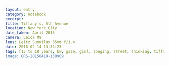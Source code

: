 ```yaml
--- 
layout: entry
category: notebook
excerpt:
title: Tiffany's, 5th Avenue
location: New York City
date_taken: April 2015
camera: Leica M9
lens: Leitz Summilux 35mm f/1.4
date: 2016-02-14 13:32:23
tags: [13 to 18 years, bw, gaze, girl, longing, street, thinking, tiffany, tiffany's, vitrine, waves, window]
image: GRS-20150418-130909
---
```

